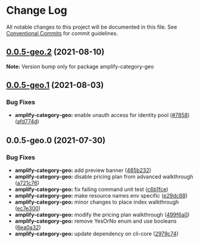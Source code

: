 # Change Log

All notable changes to this project will be documented in this file.
See [Conventional Commits](https://conventionalcommits.org) for commit guidelines.

## [0.0.5-geo.2](https://github.com/aws-amplify/amplify-cli/compare/amplify-category-geo@0.0.5-geo.1...amplify-category-geo@0.0.5-geo.2) (2021-08-10)

**Note:** Version bump only for package amplify-category-geo





## [0.0.5-geo.1](https://github.com/aws-amplify/amplify-cli/compare/amplify-category-geo@0.0.5-geo.0...amplify-category-geo@0.0.5-geo.1) (2021-08-03)


### Bug Fixes

* **amplify-category-geo:** enable unauth access for identity pool ([#7858](https://github.com/aws-amplify/amplify-cli/issues/7858))  ([afd774d](https://github.com/aws-amplify/amplify-cli/commit/afd774ded6e1683e9262f124ec61c48cf70b8aa6))





## 0.0.5-geo.0 (2021-07-30)


### Bug Fixes

* **amplify-category-geo:** add preview banner ([485b232](https://github.com/aws-amplify/amplify-cli/commit/485b23299b90606a697d797bde97d8abbdc19b45))
* **amplify-category-geo:** disable pricing plan from advanced walkthrough ([a721c76](https://github.com/aws-amplify/amplify-cli/commit/a721c762bcf17b2a4c9714e9eaafb8589cf0ab38))
* **amplify-category-geo:** fix failing command unit test ([c6b1fce](https://github.com/aws-amplify/amplify-cli/commit/c6b1fce21dcc2c0413f4ec89958adab69f43508e))
* **amplify-category-geo:** make resource names env specific ([e29dc88](https://github.com/aws-amplify/amplify-cli/commit/e29dc88d8023ae74756b75ac1baf157ca6a8bfdc))
* **amplify-category-geo:** minor changes to place index walkthrough ([ec7e300](https://github.com/aws-amplify/amplify-cli/commit/ec7e300d431ba666a61a94fac105a21e6724b292))
* **amplify-category-geo:** modify the pricing plan walkthrough ([499f6a0](https://github.com/aws-amplify/amplify-cli/commit/499f6a08d12a136d15a488eb89a044d9cd912c1d))
* **amplify-category-geo:** remove YesOrNo enum and use booleans ([6ea0a32](https://github.com/aws-amplify/amplify-cli/commit/6ea0a32f8e54909da58ace0d3688543a3d27ba8b))
* **amplify-category-geo:** update dependency on cli-core ([2979c74](https://github.com/aws-amplify/amplify-cli/commit/2979c74e7e00bab545fd1ba206f4afa64bc9fa69))
